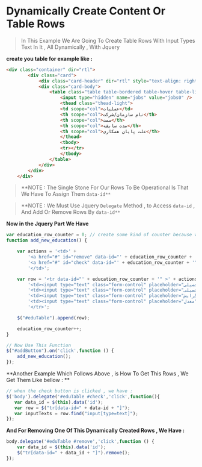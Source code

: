 # Dynamically Create Content Or Table Rows

> In This Example We Are Going To Create Table Rows With Input Types Text In It , All Dynamically , With Jquery

**create you table for example like :**
```html
<div class="container" dir="rtl">
        <div class="card">
            <div class="card-header" dir="rtl" style="text-align: right">سوابق شغلی<input type="button" value="اضافه کردن" name="adding" id="addJob" class="btn btn-info"/></div>
            <div class="card-body">
                <table class="table table-bordered table-hover table-light" style="text-align: center;cursor: pointer" dir="rtl" id="jobTable">
                    <input type="hidden" name="jobs" value="jobs0" />
                    <thead class="thead-light">
                    <td scope="col">عملیات</td>
                    <th scope="col">نام سازمان/شرکت</th>
                    <th scope="col">سمت</th>
                    <th scope="col">مدت سابقه</th>
                    <th scope="col">علت پایان همکاری</th>
                    </thead>
                    <tbody>
                    <tr></tr>
                    </tbody>
                </table>
            </div>
        </div>
    </div>
```

> **NOTE : The Single Stone For Our Rows To Be Operational Is That We Have To Assign Them `data-id**`

> **NOTE : We Must Use Jquery `Delegate` Method , to Access `data-id` , And Add Or Remove Rows By `data-id**`

**Now in the Jquery Part We Have**
```javascript
var education_row_counter = 0; // create some kind of counter because we want to assign a number to data-id so it would be recognizable
function add_new_education() {

    var actions = '<td>' +
        '<a href="#" id="remove" data-id="' + education_row_counter + '"><i id="removeIcon" class="fas fa-minus removestyle"></i></a>' + '&nbsp&nbsp' +
        '<a href="#" id="check" data-id="' + education_row_counter + '"><i id="checkIcon" class="fas fa-check approvestyle"></i></a>' +
        '</td>';

    var row = '<tr data-id="' + education_row_counter + '" >' + actions +
        '<td><input type="text" class="form-control" placeholder="رشته ی تحصیلی" name="reshte" id="reshte" required></td>' +
        '<td><input type="text" class="form-control" placeholder="مقطع تحصیلی" name="gerayesh" id="gerayesh" required></td>' +
        '<td><input type="text" class="form-control" placeholder="گرایش" name="maghta" id="maghta" required></td>' +
        '<td><input type="text" class="form-control" placeholder="معدل" name="moadel" id="moadel" required>' +
        '</tr>';

    $("#eduTable").append(row);

    education_row_counter++;
}

// Now Use This Function
$("#addButton").on('click',function () {
    add_new_education();
});
```

**Another Example Which Follows Above , is How To Get This Rows , We Get Them Like bellow : **

```javascript
// when the check button is clicked , we have :
$('body').delegate('#eduTable #check','click',function(){
   var data_id = $(this).data('id');
   var row = $("tr[data-id=" + data-id + "]");
   var inputTexts = row.find("input[type=text]");
});
```

**And For Removing One Of This Dynamically Created Rows , We Have :**
```javascript
body.delegate('#eduTable #remove','click',function () {
    var data_id = $(this).data('id');
    $("tr[data-id=" + data_id + "]").remove();
});
```
